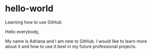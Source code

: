 # hello-world
Learning how to use GitHub

Hello everybody,

My name is Adriana and I am new to GitHub. 
I would like to learn more about it and how to use it best in my future professional projects.

